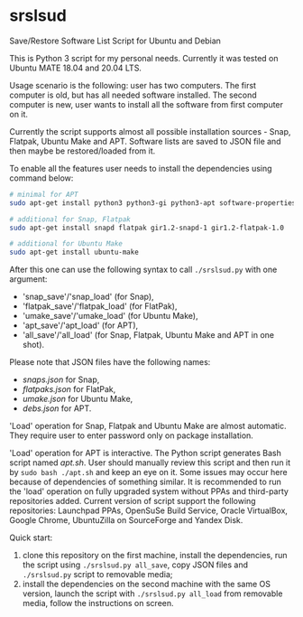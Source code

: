 # srslsud

Save/Restore Software List Script for Ubuntu and Debian



This is Python 3 script for my personal needs. Currently it was tested on Ubuntu MATE 18.04 and 20.04 LTS.

Usage scenario is the following: user has two computers. The first computer is old, but has all needed software installed. The second computer is new, user wants to install all the software from first computer on it.

Currently the script supports almost all possible installation sources - Snap, Flatpak, Ubuntu Make and APT. Software lists are saved to JSON file and then maybe be restored/loaded from it.

To enable all the features user needs to install the dependencies using command below:

```bash
# minimal for APT
sudo apt-get install python3 python3-gi python3-apt software-properties-common python3-jsonpickle

# additional for Snap, Flatpak
sudo apt-get install snapd flatpak gir1.2-snapd-1 gir1.2-flatpak-1.0

# additional for Ubuntu Make
sudo apt-get install ubuntu-make
```

After this one can use the following syntax to call `./srslsud.py` with one argument:

- 'snap_save'/'snap_load' (for Snap),
- 'flatpak_save'/'flatpak_load' (for FlatPak),
- 'umake_save'/'umake_load' (for Ubuntu Make),
- 'apt_save'/'apt_load' (for APT),
- 'all_save'/'all_load' (for Snap, Flatpak, Ubuntu Make and APT in one shot).

Please note that JSON files have the following names:

- *snaps.json* for Snap,
- *flatpaks.json* for FlatPak,
- *umake.json* for Ubuntu Make,
- *debs.json* for APT.

'Load' operation for Snap, Flatpak and Ubuntu Make are almost automatic. They require user to enter password only on package installation.

'Load' operation for APT is interactive. The Python script generates Bash script named *apt.sh*. User should manually review this script and then run it by `sudo bash ./apt.sh` and keep an eye on it. Some issues may occur here because of dependencies of something similar. It is recommended to run the 'load' operation on fully upgraded system without PPAs and third-party repositories added. Current version of script support the following repositories: Launchpad PPAs, OpenSuSe Build Service, Oracle VirtualBox, Google Chrome, UbuntuZilla on SourceForge and Yandex Disk.

Quick start:

1. clone this repository on the first machine, install the dependencies, run the script using `./srslsud.py all_save`, copy JSON files and `./srslsud.py` script to removable media;
2. install the dependencies on the second machine with the same OS version, launch the script with `./srslsud.py all_load` from removable media, follow the instructions on screen.

